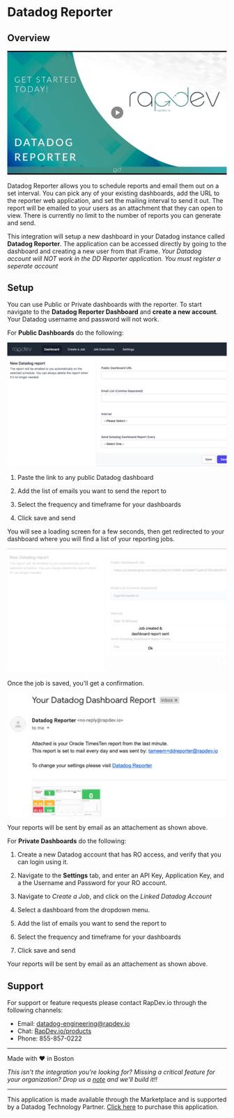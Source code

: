 # Datadog Reporter

## Overview

[![Reporter Introduction](images/video.png)](https://www.youtube.com/watch?v=GK5cGDUr1CA)

Datadog Reporter allows you to schedule reports and email them out on a set interval. You can pick any of your existing dashboards, add the URL to the reporter web application, and set the mailing interval to send it out. The report will be emailed to your users as an attachment that they can open to view.  There is currently no limit to the number of reports you can generate and send.

This integration will setup a new dashboard in your Datadog instance called **Datadog Reporter**.  The application can be accessed directly by going to the dashboard and creating a new user from that iFrame.  *Your Datadog account will NOT work in the DD Reporter application.  You must register a seperate account*

## Setup
You can use Public or Private dashboards with the reporter.  To start navigate to the **Datadog Reporter Dashboard** and **create a new account**. Your Datadog username and password will not work.  

For **Public Dashboards** do the following:

![Screenshot1](images/1.png)

1. Paste the link to any public Datadog dashboard

2. Add the list of emails you want to send the report to

3. Select the frequency and timeframe for your dashboards

4. Click save and send

You will see a loading screen for a few seconds, then get redirected to your dashboard where you will find a list of your reporting jobs.

![Screenshot1](images/2.png)

Once the job is saved, you'll get a confirmation.

![Screenshot1](images/3.png)

Your reports will be sent by email as an attachement as shown above.

For **Private Dashboards** do the following:

1. Create a new Datadog account that has RO access, and verify that you can login using it.

2. Navigate to the **Settings** tab, and enter an API Key, Application Key, and a the Username and Password for your RO account.

3. Navigate to *Create a Job*, and click on the *Linked Datadog Account*

4. Select a dashboard from the dropdown menu.

5. Add the list of emails you want to send the report to

6. Select the frequency and timeframe for your dashboards

7. Click save and send

Your reports will be sent by email as an attachement as shown above.

## Support

For support or feature requests please contact RapDev.io through the following channels: 

 - Email: datadog-engineering@rapdev.io 
 - Chat: [RapDev.io/products](https://rapdev.io/products)
 - Phone: 855-857-0222 
 
---
 Made with ❤️ in Boston

*This isn't the integration you're looking for? Missing a critical feature for your organization? Drop us a [note](mailto:datadog-engineering@rapdev.io) and we'll build it!!*

---
 This application is made available through the Marketplace and is supported by a Datadog Technology Partner. [Click here](https://app.datadoghq.com/marketplace/app/rapdev-reporter/pricing) to purchase this application.
